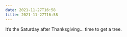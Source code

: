 ```yaml
---
date: 2021-11-27T16:58
title: 2021-11-27T16:58
---
```


It’s the Saturday after Thanksgiving… time to get a tree.